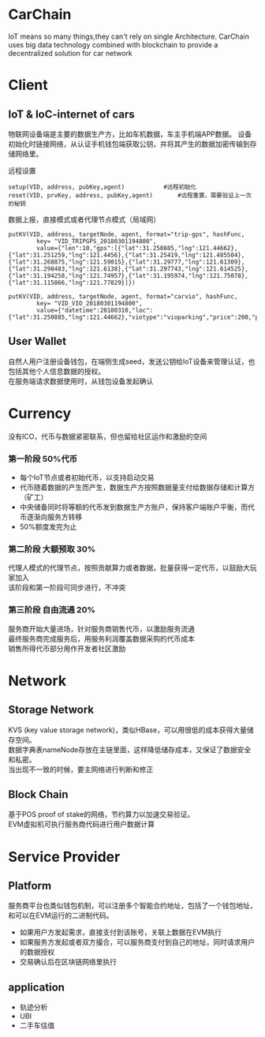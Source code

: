 # CarChain
IoT means so many things,they can't rely on single Architecture.
CarChain uses big data technology combined with blockchain to provide a decentralized solution for car network

# Client
## IoT & IoC-internet of cars
物联网设备端是主要的数据生产方，比如车机数据，车主手机端APP数据。
设备初始化时链接网络，从认证手机钱包端获取公钥，并将其产生的数据加密传输到存储网络里。

远程设置
```
setup(VID, address, pubKey,agent)			#远程初始化
reset(VID, prvKey, address, pubKey,agent)		#远程重置，需要验证上一次的秘钥
```
数据上报，直接模式或者代理节点模式（局域网）
```
putKV(VID, address, targetNode, agent, format="trip-gps", hashFunc,
		key= "VID_TRIPGPS_20180301194800",
		value={"len":10,"gps":[{"lat":31.250885,"lng":121.44662},{"lat":31.251259,"lng":121.4456},{"lat":31.25419,"lng":121.485504},{"lat":31.268875,"lng":121.59015},{"lat":31.29777,"lng":121.61309},{"lat":31.298483,"lng":121.6138},{"lat":31.297743,"lng":121.614525},{"lat":31.194258,"lng":121.74957},{"lat":31.195974,"lng":121.75078},{"lat":31.115866,"lng":121.77829}]})

putKV(VID, address, targetNode, agent, format="carvio", hashFunc,
		key= "VID_VIO_20180301194800",
		value={"datetime":20180310,"loc":{"lat":31.250885,"lng":121.44662},"viotype":"vioparking","price":200,"point":0})
```


## User Wallet
自然人用户注册设备钱包，在端侧生成seed，发送公钥给IoT设备来管理认证，也包括其他个人信息数据的授权。  
在服务端请求数据使用时，从钱包设备发起确认

# Currency
没有ICO，代币与数据紧密联系，但也留给社区运作和激励的空间
### 第一阶段 50%代币
* 每个IoT节点或者初始代币，以支持启动交易
* 代币随着数据的产生而产生，数据生产方按照数据量支付给数据存储和计算方（矿工）
* 中央储备同时将等额的代币发到数据生产方账户，保持客户端账户平衡，而代币逐渐向服务方转移
* 50%额度发完为止

### 第二阶段 大额预取 30%
代理人模式的代理节点，按照贡献算力或者数据，批量获得一定代币，以鼓励大玩家加入  
该阶段和第一阶段可同步进行，不冲突

### 第三阶段 自由流通 20%
服务商开始大量进场，针对服务商销售代币，以激励服务流通  
最终服务商完成服务后，用服务利润覆盖数据采购的代币成本  
销售所得代币部分用作开发者社区激励

# Network
## Storage Network
KVS (key value storage network)，类似HBase，可以用很低的成本获得大量储存空间。  
数据字典表nameNode存放在主链里面，这样降低储存成本，又保证了数据安全和私密。  
当出现不一致的时候，要主网络进行判断和修正

## Block Chain
基于POS proof of stake的网络，节约算力以加速交易验证。  
EVM虚拟机可执行服务商代码进行用户数据计算

# Service Provider
## Platform
服务商平台也类似钱包机制，可以注册多个智能合约地址，包括了一个钱包地址，和可以在EVM运行的二进制代码。
* 如果用户方发起需求，直接支付到该账号，关联上数据在EVM执行
* 如果服务方发起或者双方撮合，可以服务商支付到自己的地址，同时请求用户的数据授权
* 交易确认后在区块链网络里执行

## application
* 轨迹分析
* UBI
* 二手车估值
